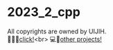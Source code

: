 # 2023_2_cpp
All copyrights are owned by UIJIH.<br>
📖🧑‍🎓[click!](https://github.com/UIJIh/2023/wiki](https://github.com/UIJIh/2023/wiki/OOP_cpp_0~2_basic)https://github.com/UIJIh/2023/wiki/OOP_cpp_0~2_basic)<br>
💻🎲[other projects!](https://github.com/UIJIh/2023/tree/main/oop_proj)
